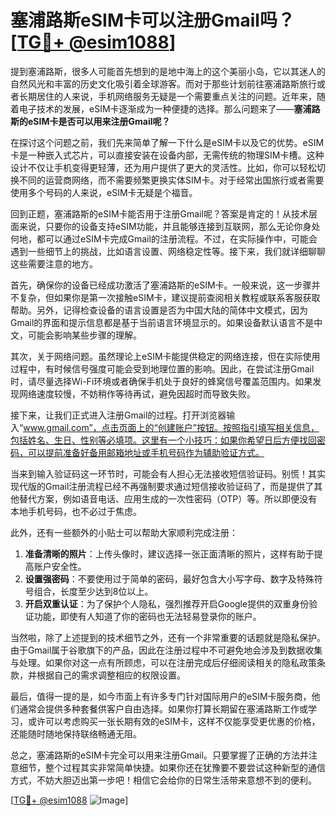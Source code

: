# 塞浦路斯eSIM卡可以注册Gmail吗？[[TG💪+ @esim1088](https://t.me/s/esim1088)]

提到塞浦路斯，很多人可能首先想到的是地中海上的这个美丽小岛，它以其迷人的自然风光和丰富的历史文化吸引着全球游客。而对于那些计划前往塞浦路斯旅行或者长期居住的人来说，手机网络服务无疑是一个需要重点关注的问题。近年来，随着电子技术的发展，eSIM卡逐渐成为一种便捷的选择。那么问题来了——**塞浦路斯的eSIM卡是否可以用来注册Gmail呢？**

在探讨这个问题之前，我们先来简单了解一下什么是eSIM卡以及它的优势。eSIM卡是一种嵌入式芯片，可以直接安装在设备内部，无需传统的物理SIM卡槽。这种设计不仅让手机变得更轻薄，还为用户提供了更大的灵活性。比如，你可以轻松切换不同的运营商网络，而不需要频繁更换实体SIM卡。对于经常出国旅行或者需要使用多个号码的人来说，eSIM卡无疑是个福音。

回到正题，塞浦路斯的eSIM卡能否用于注册Gmail呢？答案是肯定的！从技术层面来说，只要你的设备支持eSIM功能，并且能够连接到互联网，那么无论你身处何地，都可以通过eSIM卡完成Gmail的注册流程。不过，在实际操作中，可能会遇到一些细节上的挑战，比如语言设置、网络稳定性等。接下来，我们就详细聊聊这些需要注意的地方。

首先，确保你的设备已经成功激活了塞浦路斯的eSIM卡。一般来说，这一步骤并不复杂，但如果你是第一次接触eSIM卡，建议提前查阅相关教程或联系客服获取帮助。另外，记得检查设备的语言设置是否为中国大陆的简体中文模式，因为Gmail的界面和提示信息都是基于当前语言环境显示的。如果设备默认语言不是中文，可能会影响某些步骤的理解。

其次，关于网络问题。虽然理论上eSIM卡能提供稳定的网络连接，但在实际使用过程中，有时候信号强度可能会受到地理位置的影响。因此，在尝试注册Gmail时，请尽量选择Wi-Fi环境或者确保手机处于良好的蜂窝信号覆盖范围内。如果发现网络速度较慢，不妨稍作等待再试，避免因超时而导致失败。

接下来，让我们正式进入注册Gmail的过程。打开浏览器输入“www.gmail.com”，点击页面上的“创建账户”按钮。按照指引填写相关信息，包括姓名、生日、性别等必填项。这里有一个小技巧：如果你希望日后方便找回密码，可以提前准备好备用邮箱地址或手机号码作为辅助验证方式。

当来到输入验证码这一环节时，可能会有人担心无法接收短信验证码。别慌！其实现代版的Gmail注册流程已经不再强制要求通过短信接收验证码了，而是提供了其他替代方案，例如语音电话、应用生成的一次性密码（OTP）等。所以即便没有本地手机号码，也不必过于焦虑。

此外，还有一些额外的小贴士可以帮助大家顺利完成注册：

1. **准备清晰的照片**：上传头像时，建议选择一张正面清晰的照片，这样有助于提高账户安全性。
2. **设置强密码**：不要使用过于简单的密码，最好包含大小写字母、数字及特殊符号组合，长度至少达到8位以上。
3. **开启双重认证**：为了保护个人隐私，强烈推荐开启Google提供的双重身份验证功能，即使有人知道了你的密码也无法轻易登录你的账户。

当然啦，除了上述提到的技术细节之外，还有一个非常重要的话题就是隐私保护。由于Gmail属于谷歌旗下的产品，因此在注册过程中不可避免地会涉及到数据收集与处理。如果你对这一点有所顾虑，可以在注册完成后仔细阅读相关的隐私政策条款，并根据自己的需求调整相应的权限设置。

最后，值得一提的是，如今市面上有许多专门针对国际用户的eSIM卡服务商，他们通常会提供多种套餐供客户自由选择。如果你打算长期留在塞浦路斯工作或学习，或许可以考虑购买一张长期有效的eSIM卡，这样不仅能享受更优惠的价格，还能随时随地保持联络畅通无阻。

总之，塞浦路斯的eSIM卡完全可以用来注册Gmail。只要掌握了正确的方法并注意细节，整个过程其实非常简单快捷。如果你还在犹豫要不要尝试这种新型的通信方式，不妨大胆迈出第一步吧！相信它会给你的日常生活带来意想不到的便利。

[[TG💪+ @esim1088](https://t.me/s/esim1088) ![Image](https://i.postimg.cc/4NQfJmqS/Snipaste-2025-05-13-00-14-12.png)]